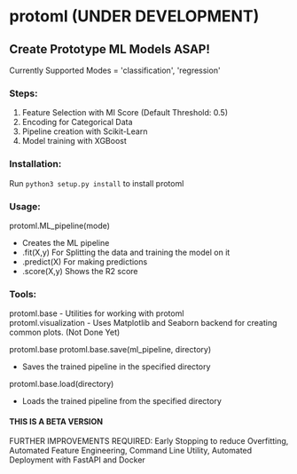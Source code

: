 # protoml (UNDER DEVELOPMENT)
## Create Prototype ML Models ASAP!
Currently Supported Modes = 'classification', 'regression'

### Steps:
1. Feature Selection with MI Score (Default Threshold: 0.5)
2. Encoding for Categorical Data
3. Pipeline creation with Scikit-Learn
4. Model training with XGBoost

### Installation:
Run `python3 setup.py install` to install protoml

### Usage:
protoml.ML_pipeline(mode)
- Creates the ML pipeline
- .fit(X,y) For Splitting the data and training the model on it
- .predict(X) For making predictions
- .score(X,y) Shows the R2 score 

### Tools:
protoml.base - Utilities for working with protoml <br>
protoml.visualization - Uses Matplotlib and Seaborn backend for creating common plots. (Not Done Yet)

protoml.base
protoml.base.save(ml_pipeline, directory)
- Saves the trained pipeline in the specified directory

protoml.base.load(directory)
- Loads the trained pipeline from the specified directory



#### THIS IS A BETA VERSION
FURTHER IMPROVEMENTS REQUIRED: Early Stopping to reduce Overfitting, Automated Feature Engineering, Command Line Utility, Automated Deployment with FastAPI and Docker
